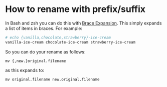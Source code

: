 ---
---
# How to rename with prefix/suffix

In Bash and zsh you can do this with [Brace Expansion](http://www.gnu.org/software/bash/manual/bashref.html#Brace-Expansion). This simply expands a list of items in braces. For example:
```bash
# echo {vanilla,chocolate,strawberry}-ice-cream
vanilla-ice-cream chocolate-ice-cream strawberry-ice-cream
```
So you can do your rename as follows:

`mv {,new.}original.filename`

as this expands to:

`mv original.filename new.original.filename`